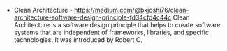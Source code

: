 - Clean Architecture - https://medium.com/@bkjoshi76/clean-architecture-software-design-principle-fd34cfd4c44c
 Clean Architecture is a software design principle that helps to create software systems that are independent of frameworks, libraries, and specific technologies. It was introduced by Robert C.